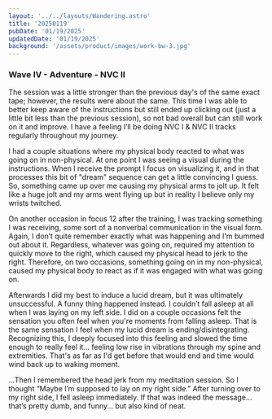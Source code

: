```yaml
---
layout: '../../layouts/Wandering.astro'
title: '20250119'
pubDate: '01/19/2025'
updatedDate: '01/19/2025'
background: '/assets/product/images/work-bw-3.jpg'
---
```


### Wave IV - Adventure - NVC II 

The session was a little stronger than the previous day's of the same exact tape; however, the results were about the same. This time I was able to better keep aware of the instructions but still ended up clicking out (just a little bit less than the previous session), so not bad overall but can still work on it and improve. I have a feeling I’ll be doing NVC I & NVC II tracks regularly throughout my journey. 

I had a couple situations where my physical body reacted to what was going on in non-physical. At one point I was seeing a visual during the instructions. When I receive the prompt I focus on visualizing it, and in that processes this bit of "dream" sequence can get a little convincing I guess. So, something came up over me causing my physical arms to jolt up. It felt like a huge jolt and my arms went flying up but in reality I believe only my wrists twitched. 

On another occasion in focus 12 after the training, I was tracking something I was receiving, some sort of a nonverbal communication in the visual form. Again, I don’t quite remember exactly what was happening and I'm bummed out about it. Regardless, whatever was going on, required my attention to quickly move to the right, which caused my physical head to jerk to the right. Therefore, on two occasions, something going on in my non-physical, caused my physical body to react as if it was engaged with what was going on.

Afterwards I did my best to induce a lucid dream, but it was ultimately unsuccessful. A funny thing happened instead. I couldn’t fall asleep at all when I was laying on my left side. I did on a couple occasions felt the sensation you often feel when you're moments from falling asleep. That is the same sensation I feel when my lucid dream is ending/disintegrating. Recognizing this, I deeply focused into this feeling and slowed the time enough to really feel it... feeling low rise in vibrations through my spine and extremities. That's as far as I'd get before that would end and time would wind back up to waking moment. 

...Then I remembered the head jerk from my meditation session. So I thought “Maybe I’m supposed to lay on my right side.” After turning over to my right side, I fell asleep immediately. If that was indeed the message… that’s pretty dumb, and funny... but also kind of neat. 
